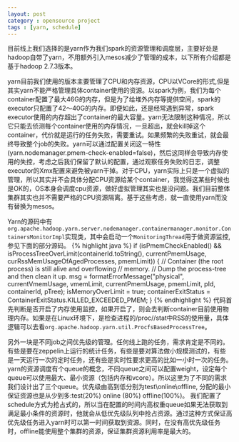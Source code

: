 ```yaml
---
layout: post
category : opensource project
tags : [yarn, schedule]
---
```

目前线上我们选择的是yarn作为我们spark的资源管理和调度层，主要好处是hadoop自带了yarn，不用额外引入mesos减少了管理的成本，以下所有介绍都是基于hadoop 2.7.3版本。

yarn目前我们使用的版本主要管理了CPU和内存资源，CPU以VCore的形式,但是其实yarn不能严格管理具体container使用的资源。以spark为例，我们为每个container配置了最大46G的内存，但是为了给堆外内存等提供空间，spark的executor只配置了42～40G的内存。即便如此，还是经常遇到异常，spark executor使用的内存超出了container的最大容量。yarn无法限制这种情况，所以它只能去侦测每个container使用的内存情况，一旦超出，就会kill掉这个container，代价就是运行的任务失败，需要重试。如果频繁的失败重试，就会最终导致整个job的失败。yarn可以通过配置关闭这一特性(yarn.nodemanager.pmem-check-enabled=false)，然后这同样会导致内存使用的失控，考虑之后我们保留了默认的配置，通过观察任务失败的日志，调整executor的Xmx配置来避免被yarn干掉。对于CPU，yarn实际上只是一个虚拟的管理，所以其实并不会具体分配CPU资源给某个container，我觉得这某些时候也是OK的，OS本身会调度cpu资源，做好虚拟管理其实也是没问题。我们目前整体集群其实也并不需要严格的CPU资源隔离。基于这些考虑，就一直使用yarn而没有替换为mesos。

Yarn的源码中有`org.apache.hadoop.yarn.server.nodemanager.containermanager.monitor.ContainersMonitorImpl`实现类，其中会启动一个`MonitoringThread`用于做资源监控,参见下面的部分源码。
{% highlight java %}
if (isPmemCheckEnabled()
    && isProcessTreeOverLimit(containerId.toString(),
        currentPmemUsage, curRssMemUsageOfAgedProcesses,
        pmemLimit)) {
  // Container (the root process) is still alive and overflowing
  // memory.
  // Dump the process-tree and then clean it up.
  msg = formatErrorMessage("physical",
      currentVmemUsage, vmemLimit,
      currentPmemUsage, pmemLimit,
      pId, containerId, pTree);
  isMemoryOverLimit = true;
  containerExitStatus = ContainerExitStatus.KILLED_EXCEEDED_PMEM;
}
{% endhighlight %}
代码首先判断是否开启了内存使用监控，如果开启了，则会去判断container目前使用物理内存。如果是在Linux环境下，是检查进程的/proc/<pid>/stat中RSS的使用量，具体逻辑可以去看`org.apache.hadoop.yarn.util.ProcfsBasedProcessTree`。


另外一块是不同job之间优先级的管理。任何线上跑的任务，需求肯定是不同的。有些是要在zeppelin上运行的统计任务，有些是要对算法做小规模测试的，有些是一天运行一次的定时任务，还有些是实时性要求更高的比如一小时一次的任务。yarn的资源调度有个queue的概念，不同queue之间可以配置weight，设定每个queue可以使用最大、最小资源（包括内存和vcore）。所以这里为了不同的需求我们设计出了三个queue。优先级由高到低分别为test\online\offline, 分配的最小保证资源也是从少到多:test(20%)  online (80%) offline(100%)。 我们配置了schedule方式为抢占式的，所以当在配置的时间内高权重queue如果无法获取到满足最小条件的资源时，他就会从低优先级队列中抢占资源。通过这种方式保证高优先级任务进入yarn时可以第一时间获取到资源。同时，在没有高优先级任务时，offline能使用整个集群的资源，保证集群资源利用率是最大的。
